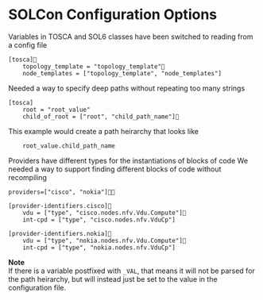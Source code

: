 # SOLCon Configuration Options

Variables in TOSCA and SOL6 classes have been switched to reading from a config file

```
[tosca]    
    topology_template = "topology_template"    
    node_templates = ["topology_template", "node_templates"]
```

Needed a way to specify deep paths without repeating too many strings
```
[tosca]
    root = "root_value"
    child_of_root = ["root", "child_path_name"]
```
This example would create a path heirarchy that looks like
```
    root_value.child_path_name
````

Providers have different types for the instantiations of blocks of code
We needed a way to support finding different blocks of code without recompiling

```
providers=["cisco", "nokia"]

[provider-identifiers.cisco]    
    vdu = ["type", "cisco.nodes.nfv.Vdu.Compute"]    
    int-cpd = ["type", "cisco.nodes.nfv.VduCp"]

[provider-identifiers.nokia]    
    vdu = ["type", "nokia.nodes.nfv.Vdu.Compute"]    
    int-cpd = ["type", "nokia.nodes.nfv.VduCp"]

```

**Note**  
If there is a variable postfixed with `_VAL`, that means it will not be parsed for the path
heirarchy, but will instead just be set to the value in the configuration file.
